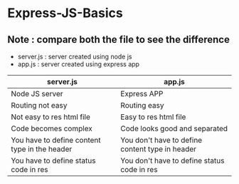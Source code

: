 # Express-JS-Basics
## Note : compare both the file to see the difference 
* server.js : server created using node js
* app.js    : server created  using express app

server.js | app.js
------------ | -------------
Node JS server | Express APP
Routing not easy | Routing easy
Not easy to res html file| Easy to res html file
Code becomes complex| Code looks good and separated
You have to define content type  in the header  | You don't have to define content type in header
You have to define status code in res  | You don't have to define status code in res
